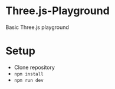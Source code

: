 # Three.js-Playground
Basic Three.js playground

# Setup
* Clone repository
* `npm install`
* `npm run dev`
